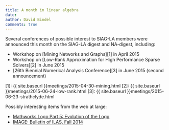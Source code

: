 ```yaml
---
title: A month in linear algebra
date: 
author: David Bindel
comments: true
---
```


Several conferences of possible interest to SIAG-LA members were
announced this month on the SIAG-LA digest and NA-digest, including:

- Workshop on [Mining Networks and Graphs][1] in April 2015
- Workshop on
  [Low-Rank Approximation for High Performance Sparse Solvers][2] in
  June 2015
- [26th Biennial Numerical Analysis Conference][3] in June 2015
  (second announcement)

[1]: {{ site.baseurl }}meetings/2015-04-30-mining.html
[2]: {{ site.baseurl }}meetings/2015-06-24-low-rank.html
[3]: {{ site.baseurl }}meetings/2015-06-23-strathclyde.html

Possibly interesting items from the web at large:

- [Mathworks Logo Part 5: Evolution of the Logo][logo]
- [IMAGE: Bulletin of ILAS, Fall 2014][image]

[logo]: http://blogs.mathworks.com/cleve/2014/12/01/mathworks-logo-part-five-evolution-of-the-logo/
[image]: http://www.ilasic.org/IMAGE/IMAGES/image53.pdf
